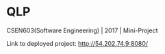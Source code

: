 # QLP
CSEN603(Software Engineering) | 2017 | Mini-Project

Link to deployed project: http://54.202.74.9:8080/
